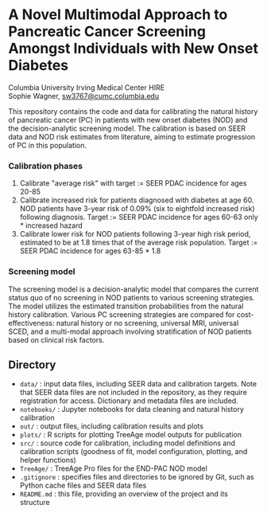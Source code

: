 #  A Novel Multimodal Approach to Pancreatic Cancer Screening Amongst Individuals with New Onset Diabetes

Columbia University Irving Medical Center HIRE<br>
Sophie Wagner, sw3767@cumc.columbia.edu<br>

This repository contains the code and data for calibrating the natural history of pancreatic cancer (PC) in patients with new onset diabetes (NOD) and the decision-analytic screening model. The calibration is based on SEER data and NOD risk estimates from literature, aiming to estimate progression of PC in this population. 

### Calibration phases
1. Calibrate "average risk" with target := SEER PDAC incidence for ages 20-85
2. Calibrate increased risk for patients diagnosed with diabetes at age 60. NOD patients have 3-year risk of 0.09% (six to eightfold increased risk) following diagnosis. Target := SEER PDAC incidence for ages 60-63 only * increased hazard
3. Calibrate lower risk for NOD patients following 3-year high risk period, estimated to be at 1.8 times that of the average risk population. Target := SEER PDAC incidence for ages 63-85 * 1.8

### Screening model
The screening model is a decision-analytic model that compares the current status quo of no screening in NOD patients to various screening strategies. The model utilizes the estimated transition probabilities from the natural history calibration. Various PC screening strategies are compared for cost-effectiveness: natural history or no screening, universal MRI, universal SCED, and a multi-modal approach involving stratification of NOD patients based on clinical risk factors. 

## Directory
- `data/` : input data files, including SEER data and calibration targets. Note that SEER data files are not included in the repository, as they require registration for access. Dictionary and metadata files are included.
- `notebooks/` : Jupyter notebooks for data cleaning and natural history calibration
- `out/` : output files, including calibration results and plots
- `plots/` : R scripts for plotting TreeAge model outputs for publication
- `src/` : source code for calibration, including model definitions and calibration scripts (goodness of fit, model configuration, plotting, and helper functions)
- `TreeAge/` : TreeAge Pro files for the END-PAC NOD model
- `.gitignore` : specifies files and directories to be ignored by Git, such as Python cache files and SEER data files 
- `README.md` : this file, providing an overview of the project and its structure